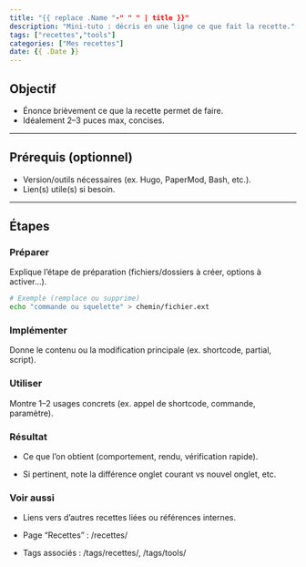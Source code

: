 ```yaml
---
title: "{{ replace .Name "-" " " | title }}"
description: "Mini-tuto : décris en une ligne ce que fait la recette."
tags: ["recettes","tools"]
categories: ["Mes recettes"]
date: {{ .Date }}
---
```


## Objectif
- Énonce brièvement ce que la recette permet de faire.
- Idéalement 2–3 puces max, concises.

---

## Prérequis (optionnel)
- Version/outils nécessaires (ex. Hugo, PaperMod, Bash, etc.).
- Lien(s) utile(s) si besoin.

---

## Étapes

### Préparer
Explique l’étape de préparation (fichiers/dossiers à créer, options à activer…).

```bash
# Exemple (remplace ou supprime)
echo "commande ou squelette" > chemin/fichier.ext
```

### Implémenter
Donne le contenu ou la modification principale (ex. shortcode, partial, script).

### Utiliser
Montre 1–2 usages concrets (ex. appel de shortcode, commande, paramètre).

### Résultat

- Ce que l’on obtient (comportement, rendu, vérification rapide).

- Si pertinent, note la différence onglet courant vs nouvel onglet, etc.

### Voir aussi

- Liens vers d’autres recettes liées ou références internes.

- Page “Recettes” : /recettes/

- Tags associés : /tags/recettes/, /tags/tools/
